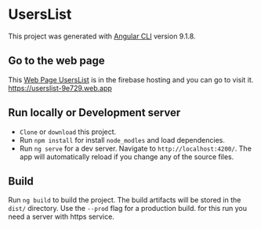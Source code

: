 # UsersList

This project was generated with [Angular CLI](https://github.com/angular/angular-cli) version 9.1.8.

## Go to the web page
This [Web Page UsersList](https://userslist-9e729.web.app) is in the firebase hosting and you can go to visit it.
https://userslist-9e729.web.app


## Run locally or Development server
- `Clone` or `download` this project.
- Run `npm install` for install `node_modles` and load dependencies.
- Run `ng serve` for a dev server. Navigate to `http://localhost:4200/`. The app will automatically reload if you change any of the source files.

## Build

Run `ng build` to build the project. The build artifacts will be stored in the `dist/` directory. Use the `--prod` flag for a production build.
for this run you need a server with https service.

